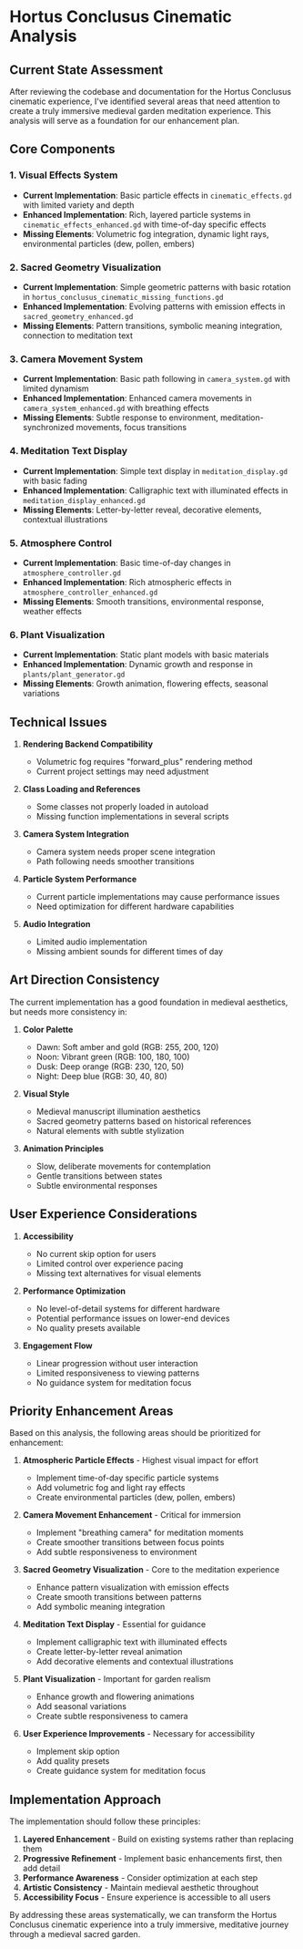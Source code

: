 # Hortus Conclusus Cinematic Analysis

## Current State Assessment

After reviewing the codebase and documentation for the Hortus Conclusus cinematic experience, I've identified several areas that need attention to create a truly immersive medieval garden meditation experience. This analysis will serve as a foundation for our enhancement plan.

## Core Components

### 1. Visual Effects System
- **Current Implementation**: Basic particle effects in `cinematic_effects.gd` with limited variety and depth
- **Enhanced Implementation**: Rich, layered particle systems in `cinematic_effects_enhanced.gd` with time-of-day specific effects
- **Missing Elements**: Volumetric fog integration, dynamic light rays, environmental particles (dew, pollen, embers)

### 2. Sacred Geometry Visualization
- **Current Implementation**: Simple geometric patterns with basic rotation in `hortus_conclusus_cinematic_missing_functions.gd`
- **Enhanced Implementation**: Evolving patterns with emission effects in `sacred_geometry_enhanced.gd`
- **Missing Elements**: Pattern transitions, symbolic meaning integration, connection to meditation text

### 3. Camera Movement System
- **Current Implementation**: Basic path following in `camera_system.gd` with limited dynamism
- **Enhanced Implementation**: Enhanced camera movements in `camera_system_enhanced.gd` with breathing effects
- **Missing Elements**: Subtle response to environment, meditation-synchronized movements, focus transitions

### 4. Meditation Text Display
- **Current Implementation**: Simple text display in `meditation_display.gd` with basic fading
- **Enhanced Implementation**: Calligraphic text with illuminated effects in `meditation_display_enhanced.gd`
- **Missing Elements**: Letter-by-letter reveal, decorative elements, contextual illustrations

### 5. Atmosphere Control
- **Current Implementation**: Basic time-of-day changes in `atmosphere_controller.gd`
- **Enhanced Implementation**: Rich atmospheric effects in `atmosphere_controller_enhanced.gd`
- **Missing Elements**: Smooth transitions, environmental response, weather effects

### 6. Plant Visualization
- **Current Implementation**: Static plant models with basic materials
- **Enhanced Implementation**: Dynamic growth and response in `plants/plant_generator.gd`
- **Missing Elements**: Growth animation, flowering effects, seasonal variations

## Technical Issues

1. **Rendering Backend Compatibility**
   - Volumetric fog requires "forward_plus" rendering method
   - Current project settings may need adjustment

2. **Class Loading and References**
   - Some classes not properly loaded in autoload
   - Missing function implementations in several scripts

3. **Camera System Integration**
   - Camera system needs proper scene integration
   - Path following needs smoother transitions

4. **Particle System Performance**
   - Current particle implementations may cause performance issues
   - Need optimization for different hardware capabilities

5. **Audio Integration**
   - Limited audio implementation
   - Missing ambient sounds for different times of day

## Art Direction Consistency

The current implementation has a good foundation in medieval aesthetics, but needs more consistency in:

1. **Color Palette**
   - Dawn: Soft amber and gold (RGB: 255, 200, 120)
   - Noon: Vibrant green (RGB: 100, 180, 100)
   - Dusk: Deep orange (RGB: 230, 120, 50)
   - Night: Deep blue (RGB: 30, 40, 80)

2. **Visual Style**
   - Medieval manuscript illumination aesthetics
   - Sacred geometry patterns based on historical references
   - Natural elements with subtle stylization

3. **Animation Principles**
   - Slow, deliberate movements for contemplation
   - Gentle transitions between states
   - Subtle environmental responses

## User Experience Considerations

1. **Accessibility**
   - No current skip option for users
   - Limited control over experience pacing
   - Missing text alternatives for visual elements

2. **Performance Optimization**
   - No level-of-detail systems for different hardware
   - Potential performance issues on lower-end devices
   - No quality presets available

3. **Engagement Flow**
   - Linear progression without user interaction
   - Limited responsiveness to viewing patterns
   - No guidance system for meditation focus

## Priority Enhancement Areas

Based on this analysis, the following areas should be prioritized for enhancement:

1. **Atmospheric Particle Effects** - Highest visual impact for effort
   - Implement time-of-day specific particle systems
   - Add volumetric fog and light ray effects
   - Create environmental particles (dew, pollen, embers)

2. **Camera Movement Enhancement** - Critical for immersion
   - Implement "breathing camera" for meditation moments
   - Create smoother transitions between focus points
   - Add subtle responsiveness to environment

3. **Sacred Geometry Visualization** - Core to the meditation experience
   - Enhance pattern visualization with emission effects
   - Create smooth transitions between patterns
   - Add symbolic meaning integration

4. **Meditation Text Display** - Essential for guidance
   - Implement calligraphic text with illuminated effects
   - Create letter-by-letter reveal animation
   - Add decorative elements and contextual illustrations

5. **Plant Visualization** - Important for garden realism
   - Enhance growth and flowering animations
   - Add seasonal variations
   - Create subtle responsiveness to camera

6. **User Experience Improvements** - Necessary for accessibility
   - Implement skip option
   - Add quality presets
   - Create guidance system for meditation focus

## Implementation Approach

The implementation should follow these principles:

1. **Layered Enhancement** - Build on existing systems rather than replacing them
2. **Progressive Refinement** - Implement basic enhancements first, then add detail
3. **Performance Awareness** - Consider optimization at each step
4. **Artistic Consistency** - Maintain medieval aesthetic throughout
5. **Accessibility Focus** - Ensure experience is accessible to all users

By addressing these areas systematically, we can transform the Hortus Conclusus cinematic experience into a truly immersive, meditative journey through a medieval sacred garden.
